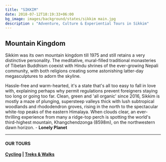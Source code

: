 ```yaml
---
title: "SIKKIM"
date: 2018-07-12T18:19:33+06:00
bg_image: images/background/states/sikkim main.jpg
description : "Adventure, Culture & Experiential Tours in Sikkim"
---
```


## Mountain Kingdom

Sikkim was its own mountain kingdom till 1975 and still retains a very distinctive personality. The meditative, mural-filled traditional monasteries of Tibetan Buddhism coexist with Hindu shrines of the ever-growing Nepali community, with both religions creating some astonishing latter-day megasculptures to adorn the skyline.

Hassle-free and warm-hearted, it's a state that's all too easy to fall in love with, explaining perhaps why permit regulations prevent foreigners staying too long or going too far. Clean, green and 'all organic' since 2016, Sikkim is mostly a maze of plunging, supersteep valleys thick with lush subtropical woodlands and rhododendron groves, rising in the north to the spectacular white-top peaks of the eastern Himalaya. When clouds clear, an ever-thrilling experience from many a ridge-top perch is spotting the world's third-highest mountain, Khangchendzonga (8598m), on the northwestern dawn horizon. - **Lonely Planet**

---

#### OUR TOURS


**[Cycling](/cycling/) | [Treks & Walks](/treks/)**